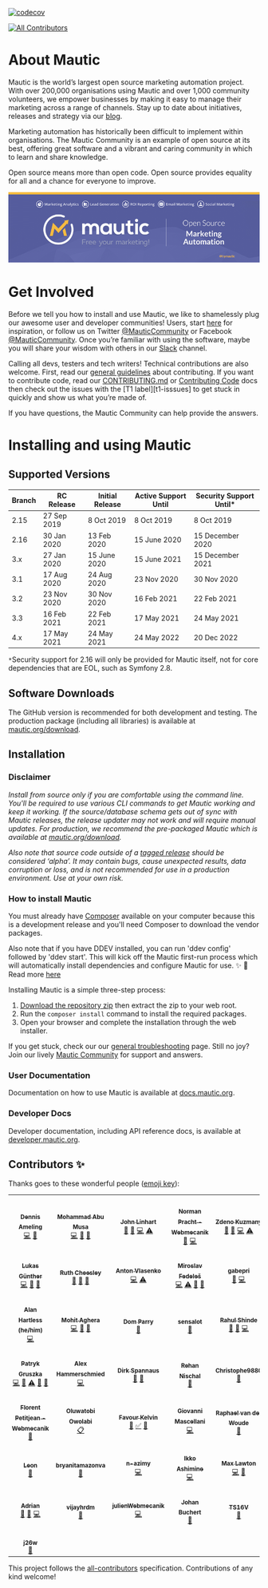 [![codecov](https://codecov.io/gh/mautic/mautic/branch/features/graph/badge.svg)](https://codecov.io/gh/mautic/mautic)
<!-- ALL-CONTRIBUTORS-BADGE:START - Do not remove or modify this section -->
[![All Contributors](https://img.shields.io/badge/all_contributors-50-orange.svg?style=flat-square)](#contributors-)
<!-- ALL-CONTRIBUTORS-BADGE:END -->

About Mautic
============
Mautic is the world’s largest open source marketing automation project. With over 200,000 organisations using Mautic and over 1,000 community volunteers, we empower businesses by making it easy to manage their marketing across a range of channels. Stay up to date about initiatives, releases and strategy via our [blog][mautic-blog].

Marketing automation has historically been difficult to implement within organisations. The Mautic Community is an example of open source at its best, offering great software and a vibrant and caring community in which to learn and share knowledge.

Open source means more than open code. Open source provides equality for all and a chance for everyone to improve.

![Mautic](.github/readme_image.png "Mautic Open Source Marketing Automation")

Get Involved
=============
Before we tell you how to install and use Mautic, we like to shamelessly plug our awesome user and developer communities! Users, start [here][get-involved] for inspiration, or follow us on Twitter [@MauticCommunity][twitter] or Facebook [@MauticCommunity][facebook]. Once you’re familiar with using the software, maybe you will share your wisdom with others in our [Slack][slack] channel.

Calling all devs, testers and tech writers! Technical contributions are also welcome. First, read our [general guidelines][contributing] about contributing. If you want to contribute code, read our [CONTRIBUTING.md][contributing-md] or [Contributing Code][contribute-developer] docs then check out the issues with the [T1 label][t1-isssues] to get stuck in quickly and show us what you’re made of.

If you have questions, the Mautic Community can help provide the answers.

Installing and using Mautic
============================

## Supported Versions

| Branch | RC Release | Initial Release | Active Support Until | Security Support Until*
|--|--|--|--|--|
|2.15  | 27 Sep 2019 | 8 Oct 2019 | 8 Oct 2019 | 8 Oct 2019
|2.16  | 30 Jan 2020 | 13 Feb 2020 | 15 June 2020 | 15 December 2020
|3.x   | 27 Jan 2020 | 15 June 2020 | 15 June 2021 | 15 December 2021
|3.1   | 17 Aug 2020 | 24 Aug 2020 | 23 Nov 2020 | 30 Nov 2020
|3.2   | 23 Nov 2020 | 30 Nov 2020 | 16 Feb 2021 | 22 Feb 2021
|3.3   | 16 Feb 2021 | 22 Feb 2021 | 17 May 2021 | 24 May 2021
|4.x   | 17 May 2021 | 24 May 2021 | 24 May 2022 | 20 Dec 2022

`*`Security support for 2.16 will only be provided for Mautic itself, not for core dependencies that are EOL, such as Symfony 2.8.

## Software Downloads
The GitHub version is recommended for both development and testing. The production package (including all libraries) is available at [mautic.org/download][download-mautic].

## Installation
### Disclaimer
*Install from source only if you are comfortable using the command line. You'll be required to use various CLI commands to get Mautic working and keep it working. If the source/database schema gets out of sync with Mautic releases, the release updater may not work and will require manual updates. For production, we recommend the pre-packaged Mautic which is available at [mautic.org/download][download-mautic].*

*Also note that source code outside of a [tagged release][tagged-release] should be considered ‘alpha’. It may contain bugs, cause unexpected results, data corruption or loss, and is not recommended for use in a production environment. Use at your own risk.*

### How to install Mautic
You must already have [Composer][composer] available on your computer because this is a development release and you'll need Composer to download the vendor packages.

Also note that if you have DDEV installed, you can run 'ddev config' followed by 'ddev start'. This will kick off the Mautic first-run process which will automatically install dependencies and configure Mautic for use. ✨ 🚀 Read more [here][ddev-mautic]

Installing Mautic is a simple three-step process:

1. [Download the repository zip][download-zip] then extract the zip to your web root.
2. Run the `composer install` command to install the required packages.
3. Open your browser and complete the installation through the web installer.

If you get stuck, check our our [general troubleshooting][troubleshooting] page. Still no joy? Join our lively [Mautic Community][community] for support and answers.

### User Documentation
Documentation on how to use Mautic is available at [docs.mautic.org][mautic-docs].

### Developer Docs
Developer documentation, including API reference docs, is available at [developer.mautic.org][dev-docs].


## Contributors ✨

Thanks goes to these wonderful people ([emoji key](https://allcontributors.org/docs/en/emoji-key)):

<!-- ALL-CONTRIBUTORS-LIST:START - Do not remove or modify this section -->
<!-- prettier-ignore-start -->
<!-- markdownlint-disable -->
<table>
  <tr>
    <td align="center"><a href="https://twitter.com/dennisameling"><img src="https://avatars.githubusercontent.com/u/17739158?v=4?s=100" width="100px;" alt=""/><br /><sub><b>Dennis Ameling</b></sub></a><br /><a href="https://github.com/mautic/mautic/commits?author=dennisameling" title="Code">💻</a> <a href="#userTesting-dennisameling" title="User Testing">📓</a></td>
    <td align="center"><a href="https://steercampaign.com"><img src="https://avatars.githubusercontent.com/u/12627658?v=4?s=100" width="100px;" alt=""/><br /><sub><b>Mohammad Abu Musa</b></sub></a><br /><a href="https://github.com/mautic/mautic/commits?author=mabumusa1" title="Code">💻</a> <a href="#userTesting-mabumusa1" title="User Testing">📓</a> <a href="https://github.com/mautic/mautic/pulls?q=is%3Apr+reviewed-by%3Amabumusa1" title="Reviewed Pull Requests">👀</a></td>
    <td align="center"><a href="http://johnlinhart.com"><img src="https://avatars.githubusercontent.com/u/1235442?v=4?s=100" width="100px;" alt=""/><br /><sub><b>John Linhart</b></sub></a><br /><a href="#userTesting-escopecz" title="User Testing">📓</a> <a href="https://github.com/mautic/mautic/pulls?q=is%3Apr+reviewed-by%3Aescopecz" title="Reviewed Pull Requests">👀</a> <a href="https://github.com/mautic/mautic/commits?author=escopecz" title="Code">💻</a> <a href="https://github.com/mautic/mautic/commits?author=escopecz" title="Tests">⚠️</a></td>
    <td align="center"><a href="https://www.webmecanik.com"><img src="https://avatars.githubusercontent.com/u/14075239?v=4?s=100" width="100px;" alt=""/><br /><sub><b>Norman Pracht - Webmecanik</b></sub></a><br /><a href="#userTesting-npracht" title="User Testing">📓</a> <a href="https://github.com/mautic/mautic/commits?author=npracht" title="Code">💻</a></td>
    <td align="center"><a href="https://webmecanik.com"><img src="https://avatars.githubusercontent.com/u/462477?v=4?s=100" width="100px;" alt=""/><br /><sub><b>Zdeno Kuzmany</b></sub></a><br /><a href="#userTesting-kuzmany" title="User Testing">📓</a> <a href="https://github.com/mautic/mautic/pulls?q=is%3Apr+reviewed-by%3Akuzmany" title="Reviewed Pull Requests">👀</a> <a href="https://github.com/mautic/mautic/commits?author=kuzmany" title="Code">💻</a> <a href="https://github.com/mautic/mautic/commits?author=kuzmany" title="Tests">⚠️</a></td>
    <td align="center"><a href="https://github.com/stevedrobinson"><img src="https://avatars.githubusercontent.com/u/866855?v=4?s=100" width="100px;" alt=""/><br /><sub><b>Steve Robinson</b></sub></a><br /><a href="#userTesting-stevedrobinson" title="User Testing">📓</a> <a href="https://github.com/mautic/mautic/issues?q=author%3Astevedrobinson" title="Bug reports">🐛</a></td>
    <td align="center"><a href="https://github.com/snoblucha"><img src="https://avatars.githubusercontent.com/u/265586?v=4?s=100" width="100px;" alt=""/><br /><sub><b>Petr Šnobl</b></sub></a><br /><a href="https://github.com/mautic/mautic/commits?author=snoblucha" title="Code">💻</a> <a href="https://github.com/mautic/mautic/issues?q=author%3Asnoblucha" title="Bug reports">🐛</a></td>
  </tr>
  <tr>
    <td align="center"><a href="https://github.com/luguenth"><img src="https://avatars.githubusercontent.com/u/9964009?v=4?s=100" width="100px;" alt=""/><br /><sub><b>Lukas Günther</b></sub></a><br /><a href="https://github.com/mautic/mautic/commits?author=luguenth" title="Code">💻</a> <a href="https://github.com/mautic/mautic/commits?author=luguenth" title="Documentation">📖</a> <a href="#userTesting-luguenth" title="User Testing">📓</a></td>
    <td align="center"><a href="https://www.ruthcheesley.co.uk"><img src="https://avatars.githubusercontent.com/u/2930593?v=4?s=100" width="100px;" alt=""/><br /><sub><b>Ruth Cheesley</b></sub></a><br /><a href="#userTesting-rcheesley" title="User Testing">📓</a> <a href="https://github.com/mautic/mautic/pulls?q=is%3Apr+reviewed-by%3Archeesley" title="Reviewed Pull Requests">👀</a> <a href="https://github.com/mautic/mautic/commits?author=rcheesley" title="Documentation">📖</a></td>
    <td align="center"><a href="https://github.com/anton-vlasenko"><img src="https://avatars.githubusercontent.com/u/43744263?v=4?s=100" width="100px;" alt=""/><br /><sub><b>Anton Vlasenko</b></sub></a><br /><a href="https://github.com/mautic/mautic/commits?author=anton-vlasenko" title="Code">💻</a> <a href="https://github.com/mautic/mautic/commits?author=anton-vlasenko" title="Tests">⚠️</a></td>
    <td align="center"><a href="https://www.linkedin.com/in/miroslavfedeles"><img src="https://avatars.githubusercontent.com/u/6388925?v=4?s=100" width="100px;" alt=""/><br /><sub><b>Miroslav Fedeleš</b></sub></a><br /><a href="https://github.com/mautic/mautic/commits?author=fedys" title="Code">💻</a> <a href="https://github.com/mautic/mautic/commits?author=fedys" title="Tests">⚠️</a> <a href="#userTesting-fedys" title="User Testing">📓</a> <a href="https://github.com/mautic/mautic/pulls?q=is%3Apr+reviewed-by%3Afedys" title="Reviewed Pull Requests">👀</a></td>
    <td align="center"><a href="https://github.com/gabepri"><img src="https://avatars.githubusercontent.com/u/73728034?v=4?s=100" width="100px;" alt=""/><br /><sub><b>gabepri</b></sub></a><br /><a href="https://github.com/mautic/mautic/issues?q=author%3Agabepri" title="Bug reports">🐛</a> <a href="https://github.com/mautic/mautic/commits?author=gabepri" title="Code">💻</a></td>
    <td align="center"><a href="https://incentfit.com"><img src="https://avatars.githubusercontent.com/u/13243272?v=4?s=100" width="100px;" alt=""/><br /><sub><b>incentfit</b></sub></a><br /><a href="#userTesting-incentfit" title="User Testing">📓</a></td>
    <td align="center"><a href="http://drahy.net"><img src="https://avatars.githubusercontent.com/u/12815758?v=4?s=100" width="100px;" alt=""/><br /><sub><b>Lukáš Drahý</b></sub></a><br /><a href="https://github.com/mautic/mautic/commits?author=hluchas" title="Code">💻</a> <a href="https://github.com/mautic/mautic/pulls?q=is%3Apr+reviewed-by%3Ahluchas" title="Reviewed Pull Requests">👀</a></td>
  </tr>
  <tr>
    <td align="center"><a href="https://about.me/alanhartless"><img src="https://avatars.githubusercontent.com/u/63312?v=4?s=100" width="100px;" alt=""/><br /><sub><b>Alan Hartless (he/him)</b></sub></a><br /><a href="https://github.com/mautic/mautic/commits?author=alanhartless" title="Code">💻</a></td>
    <td align="center"><a href="http://mohitaghera.in"><img src="https://avatars.githubusercontent.com/u/2618452?v=4?s=100" width="100px;" alt=""/><br /><sub><b>Mohit Aghera</b></sub></a><br /><a href="https://github.com/mautic/mautic/commits?author=mohit-rocks" title="Code">💻</a> <a href="#userTesting-mohit-rocks" title="User Testing">📓</a> <a href="https://github.com/mautic/mautic/pulls?q=is%3Apr+reviewed-by%3Amohit-rocks" title="Reviewed Pull Requests">👀</a></td>
    <td align="center"><a href="https://github.com/domparry"><img src="https://avatars.githubusercontent.com/u/19376765?v=4?s=100" width="100px;" alt=""/><br /><sub><b>Dom Parry</b></sub></a><br /><a href="#userTesting-domparry" title="User Testing">📓</a></td>
    <td align="center"><a href="https://github.com/sensalot"><img src="https://avatars.githubusercontent.com/u/6697244?v=4?s=100" width="100px;" alt=""/><br /><sub><b>sensalot</b></sub></a><br /><a href="#userTesting-sensalot" title="User Testing">📓</a></td>
    <td align="center"><a href="https://github.com/shinde-rahul"><img src="https://avatars.githubusercontent.com/u/1046788?v=4?s=100" width="100px;" alt=""/><br /><sub><b>Rahul Shinde</b></sub></a><br /><a href="https://github.com/mautic/mautic/pulls?q=is%3Apr+reviewed-by%3Ashinde-rahul" title="Reviewed Pull Requests">👀</a> <a href="#userTesting-shinde-rahul" title="User Testing">📓</a> <a href="https://github.com/mautic/mautic/commits?author=shinde-rahul" title="Code">💻</a></td>
    <td align="center"><a href="https://github.com/jos0405"><img src="https://avatars.githubusercontent.com/u/4246909?v=4?s=100" width="100px;" alt=""/><br /><sub><b>jos0405</b></sub></a><br /><a href="https://github.com/mautic/mautic/commits?author=jos0405" title="Code">💻</a> <a href="#userTesting-jos0405" title="User Testing">📓</a></td>
    <td align="center"><a href="http://veenhof.be"><img src="https://avatars.githubusercontent.com/u/161341?v=4?s=100" width="100px;" alt=""/><br /><sub><b>Nick Veenhof</b></sub></a><br /><a href="https://github.com/mautic/mautic/pulls?q=is%3Apr+reviewed-by%3Anickveenhof" title="Reviewed Pull Requests">👀</a></td>
  </tr>
  <tr>
    <td align="center"><a href="https://github.com/patrykgruszka"><img src="https://avatars.githubusercontent.com/u/8580942?v=4?s=100" width="100px;" alt=""/><br /><sub><b>Patryk Gruszka</b></sub></a><br /><a href="https://github.com/mautic/mautic/commits?author=patrykgruszka" title="Code">💻</a> <a href="https://github.com/mautic/mautic/commits?author=patrykgruszka" title="Documentation">📖</a> <a href="https://github.com/mautic/mautic/commits?author=patrykgruszka" title="Tests">⚠️</a> <a href="https://github.com/mautic/mautic/pulls?q=is%3Apr+reviewed-by%3Apatrykgruszka" title="Reviewed Pull Requests">👀</a> <a href="#userTesting-patrykgruszka" title="User Testing">📓</a></td>
    <td align="center"><a href="https://hartmut.io"><img src="https://avatars.githubusercontent.com/u/20030306?v=4?s=100" width="100px;" alt=""/><br /><sub><b>Alex Hammerschmied</b></sub></a><br /><a href="https://github.com/mautic/mautic/commits?author=alexhammerschmied" title="Code">💻</a></td>
    <td align="center"><a href="https://www.twentyzen.com"><img src="https://avatars.githubusercontent.com/u/1241376?v=4?s=100" width="100px;" alt=""/><br /><sub><b>Dirk Spannaus</b></sub></a><br /><a href="https://github.com/mautic/mautic/issues?q=author%3Adsp76" title="Bug reports">🐛</a> <a href="#userTesting-dsp76" title="User Testing">📓</a></td>
    <td align="center"><a href="http://www.linkedin.com/in/rehannischal"><img src="https://avatars.githubusercontent.com/u/43839944?v=4?s=100" width="100px;" alt=""/><br /><sub><b>Rehan Nischal</b></sub></a><br /><a href="https://github.com/mautic/mautic/issues?q=author%3ARehanNischal" title="Bug reports">🐛</a></td>
    <td align="center"><a href="https://github.com/Christophe9880"><img src="https://avatars.githubusercontent.com/u/82932885?v=4?s=100" width="100px;" alt=""/><br /><sub><b>Christophe9880</b></sub></a><br /><a href="#userTesting-Christophe9880" title="User Testing">📓</a></td>
    <td align="center"><a href="https://github.com/dadarya0"><img src="https://avatars.githubusercontent.com/u/48244990?v=4?s=100" width="100px;" alt=""/><br /><sub><b>Saurabh Gupta</b></sub></a><br /><a href="https://github.com/mautic/mautic/commits?author=dadarya0" title="Code">💻</a> <a href="https://github.com/mautic/mautic/pulls?q=is%3Apr+reviewed-by%3Adadarya0" title="Reviewed Pull Requests">👀</a></td>
    <td align="center"><a href="https://github.com/ts-navghane"><img src="https://avatars.githubusercontent.com/u/54406786?v=4?s=100" width="100px;" alt=""/><br /><sub><b>Tejas Navghane</b></sub></a><br /><a href="https://github.com/mautic/mautic/commits?author=ts-navghane" title="Tests">⚠️</a> <a href="https://github.com/mautic/mautic/commits?author=ts-navghane" title="Code">💻</a> <a href="#userTesting-ts-navghane" title="User Testing">📓</a> <a href="https://github.com/mautic/mautic/pulls?q=is%3Apr+reviewed-by%3Ats-navghane" title="Reviewed Pull Requests">👀</a></td>
  </tr>
  <tr>
    <td align="center"><a href="https://www.webmecanik.com"><img src="https://avatars.githubusercontent.com/u/49391402?v=4?s=100" width="100px;" alt=""/><br /><sub><b>Florent Petitjean - Webmecanik</b></sub></a><br /><a href="#userTesting-florentpetitjean" title="User Testing">📓</a></td>
    <td align="center"><a href="https://github.com/tobsowo"><img src="https://avatars.githubusercontent.com/u/5642737?v=4?s=100" width="100px;" alt=""/><br /><sub><b>Oluwatobi Owolabi</b></sub></a><br /><a href="#eventOrganizing-tobsowo" title="Event Organizing">📋</a></td>
    <td align="center"><a href="https://www.linkedin.com/in/favour-kelvin/"><img src="https://avatars.githubusercontent.com/u/39309699?v=4?s=100" width="100px;" alt=""/><br /><sub><b>Favour Kelvin</b></sub></a><br /><a href="https://github.com/mautic/mautic/commits?author=fakela" title="Documentation">📖</a> <a href="#tutorial-fakela" title="Tutorials">✅</a> <a href="#talk-fakela" title="Talks">📢</a></td>
    <td align="center"><a href="http://poisson.phc.dm.unipi.it/~mascellani"><img src="https://avatars.githubusercontent.com/u/101675?v=4?s=100" width="100px;" alt=""/><br /><sub><b>Giovanni Mascellani</b></sub></a><br /><a href="https://github.com/mautic/mautic/commits?author=giomasce" title="Code">💻</a></td>
    <td align="center"><a href="https://github.com/RaphaelWoude"><img src="https://avatars.githubusercontent.com/u/47354694?v=4?s=100" width="100px;" alt=""/><br /><sub><b>Raphael van der Woude</b></sub></a><br /><a href="#userTesting-RaphaelWoude" title="User Testing">📓</a></td>
    <td align="center"><a href="https://github.com/mannp"><img src="https://avatars.githubusercontent.com/u/4335298?v=4?s=100" width="100px;" alt=""/><br /><sub><b>mannp</b></sub></a><br /><a href="https://github.com/mautic/mautic/issues?q=author%3Amannp" title="Bug reports">🐛</a> <a href="#userTesting-mannp" title="User Testing">📓</a></td>
    <td align="center"><a href="https://github.com/MarketSmart"><img src="https://avatars.githubusercontent.com/u/85239715?v=4?s=100" width="100px;" alt=""/><br /><sub><b>MarketSmart</b></sub></a><br /><a href="https://github.com/mautic/mautic/commits?author=MarketSmart" title="Code">💻</a></td>
  </tr>
  <tr>
    <td align="center"><a href="http://www.leuchtfeuer.com"><img src="https://avatars.githubusercontent.com/u/55587275?v=4?s=100" width="100px;" alt=""/><br /><sub><b>Leon</b></sub></a><br /><a href="#userTesting-oltmanns-leuchtfeuer" title="User Testing">📓</a></td>
    <td align="center"><a href="https://github.com/bryanitamazonva"><img src="https://avatars.githubusercontent.com/u/79956709?v=4?s=100" width="100px;" alt=""/><br /><sub><b>bryanitamazonva</b></sub></a><br /><a href="https://github.com/mautic/mautic/issues?q=author%3Abryanitamazonva" title="Bug reports">🐛</a></td>
    <td align="center"><a href="https://github.com/n-azimy"><img src="https://avatars.githubusercontent.com/u/86242419?v=4?s=100" width="100px;" alt=""/><br /><sub><b>n-azimy</b></sub></a><br /><a href="https://github.com/mautic/mautic/commits?author=n-azimy" title="Code">💻</a></td>
    <td align="center"><a href="https://bandism.net/"><img src="https://avatars.githubusercontent.com/u/22633385?v=4?s=100" width="100px;" alt=""/><br /><sub><b>Ikko Ashimine</b></sub></a><br /><a href="https://github.com/mautic/mautic/commits?author=eltociear" title="Code">💻</a></td>
    <td align="center"><a href="https://github.com/maxlawton"><img src="https://avatars.githubusercontent.com/u/1194823?v=4?s=100" width="100px;" alt=""/><br /><sub><b>Max Lawton</b></sub></a><br /><a href="https://github.com/mautic/mautic/commits?author=maxlawton" title="Code">💻</a> <a href="https://github.com/mautic/mautic/commits?author=maxlawton" title="Documentation">📖</a></td>
    <td align="center"><a href="https://github.com/rohitpavaskar"><img src="https://avatars.githubusercontent.com/u/15215575?v=4?s=100" width="100px;" alt=""/><br /><sub><b>Rohit Pavaskar</b></sub></a><br /><a href="https://github.com/mautic/mautic/commits?author=rohitpavaskar" title="Code">💻</a></td>
    <td align="center"><a href="https://www.udemy.com/certificate/UC-5CZA2NJ8/"><img src="https://avatars.githubusercontent.com/u/22201881?v=4?s=100" width="100px;" alt=""/><br /><sub><b>Disha P</b></sub></a><br /><a href="https://github.com/mautic/mautic/commits?author=disha-pishavadia24" title="Code">💻</a></td>
  </tr>
  <tr>
    <td align="center"><a href="http://www.idea2.ch"><img src="https://avatars.githubusercontent.com/u/13075514?v=4?s=100" width="100px;" alt=""/><br /><sub><b>Adrian</b></sub></a><br /><a href="https://github.com/mautic/mautic/pulls?q=is%3Apr+reviewed-by%3Aadiux" title="Reviewed Pull Requests">👀</a> <a href="#userTesting-adiux" title="User Testing">📓</a> <a href="https://github.com/mautic/mautic/commits?author=adiux" title="Code">💻</a></td>
    <td align="center"><a href="https://github.com/vijayhrdm"><img src="https://avatars.githubusercontent.com/u/9714242?v=4?s=100" width="100px;" alt=""/><br /><sub><b>vijayhrdm</b></sub></a><br /><a href="https://github.com/mautic/mautic/issues?q=author%3Avijayhrdm" title="Bug reports">🐛</a></td>
    <td align="center"><a href="https://github.com/julienWebmecanik"><img src="https://avatars.githubusercontent.com/u/79137416?v=4?s=100" width="100px;" alt=""/><br /><sub><b>julienWebmecanik</b></sub></a><br /><a href="https://github.com/mautic/mautic/commits?author=julienWebmecanik" title="Code">💻</a></td>
    <td align="center"><a href="https://github.com/johbuch"><img src="https://avatars.githubusercontent.com/u/31535432?v=4?s=100" width="100px;" alt=""/><br /><sub><b>Johan Buchert</b></sub></a><br /><a href="#userTesting-johbuch" title="User Testing">📓</a></td>
    <td align="center"><a href="https://github.com/TS16V"><img src="https://avatars.githubusercontent.com/u/38064792?v=4?s=100" width="100px;" alt=""/><br /><sub><b>TS16V</b></sub></a><br /><a href="https://github.com/mautic/mautic/issues?q=author%3ATS16V" title="Bug reports">🐛</a></td>
    <td align="center"><a href="https://github.com/rafalsk"><img src="https://avatars.githubusercontent.com/u/9338163?v=4?s=100" width="100px;" alt=""/><br /><sub><b>rafalsk</b></sub></a><br /><a href="https://github.com/mautic/mautic/issues?q=author%3Arafalsk" title="Bug reports">🐛</a></td>
    <td align="center"><a href="https://jonathanphoto.fr"><img src="https://avatars.githubusercontent.com/u/55917666?v=4?s=100" width="100px;" alt=""/><br /><sub><b>Jonathan Dahan</b></sub></a><br /><a href="https://github.com/mautic/mautic/issues?q=author%3Ajonathandhn" title="Bug reports">🐛</a></td>
  </tr>
  <tr>
    <td align="center"><a href="http://twitter.com/j26w"><img src="https://avatars.githubusercontent.com/u/1260184?v=4?s=100" width="100px;" alt=""/><br /><sub><b>j26w</b></sub></a><br /><a href="#userTesting-j26w" title="User Testing">📓</a></td>
  </tr>
</table>

<!-- markdownlint-restore -->
<!-- prettier-ignore-end -->

<!-- ALL-CONTRIBUTORS-LIST:END -->

This project follows the [all-contributors][all-contributors] specification. Contributions of any kind welcome!

[mautic-blog]: <https://www.mautic.org/blog>
[get-involved]: <https://www.mautic.org/community/get-involved>
[twitter]: <https://twitter.com/MauticCommunity>
[facebook]: <https://www.facebook.com/MauticCommunity/>
[slack]: <https://www.mautic.org/community/get-involved/communication-channels>
[contributing]: <https://contribute.mautic.org/contributing-to-mautic>
[contributing-md]: <https://github.com/mautic/mautic/blob/feature/.github/CONTRIBUTING.md>
[contribute-developer]: <https://contribute.mautic.org/contributing-to-mautic/developer>
[t1-issues]: <https://github.com/mautic/mautic/issues?q=is%3Aissue+is%3Aopen+label%3AT1>
[download-mautic]: <https://www.mautic.org/download>
[tagged-release]: <https://github.com/mautic/mautic/releases>
[composer]: <http://getcomposer.org/>
[download-zip]: <https://github.com/mautic/mautic/archive/refs/heads/features.zip>
[ddev-mautic]: <https://kb.mautic.org/knowledgebase/development/how-to-install-mautic-using-ddev>
[troubleshooting]: <https://docs.mautic.org/en/troubleshooting>
[community]: <https://www.mautic.org/community>
[mautic-docs]: <https://docs.mautic.org>
[dev-docs]: <https://developer.mautic.org>
[all-contributors]: <https://github.com/all-contributors/all-contributors>
